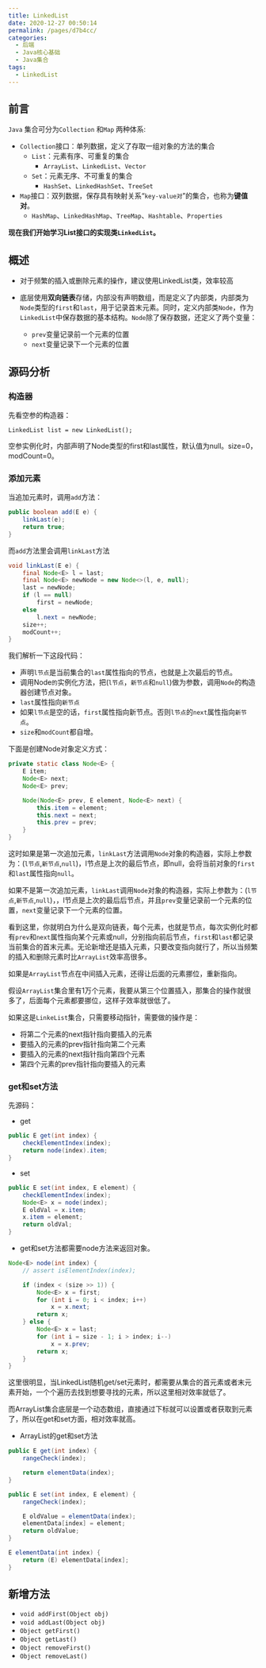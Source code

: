 ```yaml
---
title: LinkedList
date: 2020-12-27 00:50:14
permalink: /pages/d7b4cc/
categories:
  - 后端
  - Java核心基础
  - Java集合
tags:
  - LinkedList
---
```

## 前言
`Java` 集合可分为`Collection` 和`Map` 两种体系:

- `Collection`接口：单列数据，定义了存取一组对象的方法的集合
  - `List`：元素有序、可重复的集合
    - `ArrayList`、`LinkedList`、`Vector`
  - `Set`：元素无序、不可重复的集合
    - `HashSet`、`LinkedHashSet`、`TreeSet`
- `Map`接口：双列数据，保存具有映射关系“`key-value对`”的集合，也称为**键值对**。
  - `HashMap`、`LinkedHashMap`、`TreeMap`、`Hashtable`、`Properties` 



**现在我们开始学习List接口的实现类`LinkedList`。**



## 概述

- 对于频繁的插入或删除元素的操作，建议使用LinkedList类，效率较高

- 底层使用**双向链表**存储，内部没有声明数组，而是定义了内部类，内部类为`Node`类型的`first`和`last`，用于记录首末元素。同时，定义内部类`Node`，作为`LinkedList`中保存数据的基本结构。`Node`除了保存数据，还定义了两个变量：
  - `prev`变量记录前一个元素的位置
  - `next`变量记录下一个元素的位置



## 源码分析

### 构造器

先看空参的构造器：

```
LinkedList list = new LinkedList();
```

空参实例化时，内部声明了Node类型的first和last属性，默认值为null。size=0，modCount=0。



### 添加元素

当追加元素时，调用`add`方法：

```java
public boolean add(E e) {
    linkLast(e);
    return true;
}
```

而`add`方法里会调用`linkLast`方法

```java
void linkLast(E e) {
    final Node<E> l = last;
    final Node<E> newNode = new Node<>(l, e, null);
    last = newNode;
    if (l == null)
        first = newNode;
    else
        l.next = newNode;
    size++;
    modCount++;
}
```

我们解析一下这段代码：

- 声明`l节点`是当前集合的`last`属性指向的节点，也就是上次最后的节点。
- 调用Node`的`实例化方法，把(`l节点`，`新节点`和`null`)做为参数，调用`Node`的构造器创建节点对象。
- `last`属性指向`新节点`
- 如果`l节点`是空的话，`first`属性指向新节点。否则`l节点`的`next`属性指向`新节点`。
- `size`和`modCount`都自增。



下面是创建Node对象定义方式：

```java
private static class Node<E> {
    E item;
    Node<E> next;
    Node<E> prev;

    Node(Node<E> prev, E element, Node<E> next) {
        this.item = element;
        this.next = next;
        this.prev = prev;
    }
}
```

这时如果是第一次追加元素，`linkLast`方法调用`Node`对象的构造器，实际上参数为：(`l节点`,`新节点`,`null`)，l节点是上次的最后节点，即null，会将当前对象的`first`和`last`属性指向`null`。

如果不是第一次追加元素，`linkLast`调用`Node`对象的构造器，实际上参数为：(`l节点`,`新节点`,`null`)，，l节点是上次的最后后节点，并且`prev`变量记录前一个元素的位置，`next`变量记录下一个元素的位置。



看到这里，你就明白为什么是双向链表，每个元素，也就是节点，每次实例化时都有`prev`和`next`属性指向某个元素或null，分别指向前后节点，`first`和`last`都记录当前集合的首末元素。无论新增还是插入元素，只要改变指向就行了，所以当频繁的插入和删除元素时比`ArrayList`效率高很多。

如果是`ArrayList`节点在中间插入元素，还得让后面的元素挪位，重新指向。

假设`ArrayList`集合里有1万个元素，我要从第三个位置插入，那集合的操作就很多了，后面每个元素都要挪位，这样子效率就很低了。

如果这是`LinkeList`集合，只需要移动指针，需要做的操作是：

- 将第二个元素的next指针指向要插入的元素
- 要插入的元素的prev指针指向第二个元素
- 要插入的元素的next指针指向第四个元素
- 第四个元素的prev指针指向要插入的元素



### get和set方法

先源码：

- get

```java
public E get(int index) {
    checkElementIndex(index);
    return node(index).item;
}
```

- set

```java
public E set(int index, E element) {
    checkElementIndex(index);
    Node<E> x = node(index);
    E oldVal = x.item;
    x.item = element;
    return oldVal;
}
```

- get和set方法都需要node方法来返回对象。

```java
Node<E> node(int index) {
    // assert isElementIndex(index);

    if (index < (size >> 1)) {
        Node<E> x = first;
        for (int i = 0; i < index; i++)
            x = x.next;
        return x;
    } else {
        Node<E> x = last;
        for (int i = size - 1; i > index; i--)
            x = x.prev;
        return x;
    }
}
```

这里很明显，当LinkedList随机get/set元素时，都需要从集合的首元素或者末元素开始，一个个遍历去找到想要寻找的元素，所以这里相对效率就低了。

而ArrayList集合底层是一个动态数组，直接通过下标就可以设置或者获取到元素了，所以在get和set方面，相对效率就高。

- ArrayList的get和set方法

```java
public E get(int index) {
    rangeCheck(index);

    return elementData(index);
}
```

```java
public E set(int index, E element) {
    rangeCheck(index);

    E oldValue = elementData(index);
    elementData[index] = element;
    return oldValue;
}
```

```java
E elementData(int index) {
    return (E) elementData[index];
}
```



## 新增方法

- `void addFirst(Object obj)`
- `void addLast(Object obj)`
- `Object getFirst()`
- `Object getLast()`
- `Object removeFirst()`
- `Object removeLast()`


